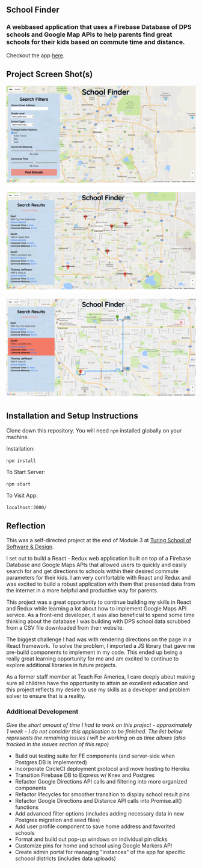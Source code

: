 ## School Finder
### A webbased application that uses a Firebase Database of DPS schools and Google Map APIs to help parents find great schools for their kids based on commute time and distance.

Checkout the app [here](https://school-finder-86e85.firebaseapp.com/).

## Project Screen Shot(s)

![My image](./screenshots/school_finder_welcome.png)

![My image](./screenshots/school_results.png)

![My image](./screenshots/school_directions.png)

## Installation and Setup Instructions

Clone down this repository. You will need `npm` installed globally on your machine.  

Installation:

`npm install`  

<!-- To Run Test Suite: //tests will be pushed up shortly -->

<!-- `npm test`   -->

To Start Server:

`npm start`  

To Visit App:

`localhost:3000/`  

## Reflection

This was a self-directed project at the end of Module 3 at [Turing School of Software & Design](www.turing.io).  

I set out to build a React - Redux web application built on top of a Firebase Database and Google Maps APIs that allowed users to quickly and easily search for and get directions to schools within their desired commute parameters for their kids. I am very comfortable with React and Redux and was excited to build a robust application with them that presented data from the internet in a more helpful and productive way for parents.

This project was a great opportunity to continue building my skills in React and Redux while learning a lot about how to implement Google Maps API service.  As a front-end developer, it was also beneficial to spend some time thinking about the database I was building with DPS school data scrubbed from a CSV file downloaded from their website.

The biggest challenge I had was with rendering directions on the page in a React framework.  To solve the problem, I imported a JS library that gave me pre-build components to implement in my code. This ended up being a really great learning opportunity for me and  am excited to continue to explore additional libraries in future projects.

As a former staff member at Teach For America, I care deeply about making sure all children have the opportunity to attain an excellent education and this project reflects my desire to use my skills as a developer and problem solver to ensure that is a reality.

### Additional Development 
_Give the short amount of time I had to work on this project - approximately 1 week - I do not consider this application to be finished.  The list below represents the remaining issues I will be working on as time allows (also tracked in the issues section of this repo)_
- Build out testing suite for FE components (and server-side when Postgres DB is implemented)
- Incorporate CircleCI deployment protocol and move hosting to Heroku
- Transition Firebase DB to Express w/ Knex and Postgres
- Refactor Google Directions API calls and filtering into more organized components
- Refactor lifecycles for smoother transition to display school result pins
- Refactor Google Directions and Distance API calls into Promise.all() functions
- Add advanced filter options (includes adding necessary data in new Postgres migration and seed files)
- Add user profile component to save home address and favorited schools
- Format and build out pop-up windows on individual pin clicks
- Customize pins for home and school using Google Markers API
- Create admin portal for managing "instances" of the app for specific schoool districts (includes data uploads)
